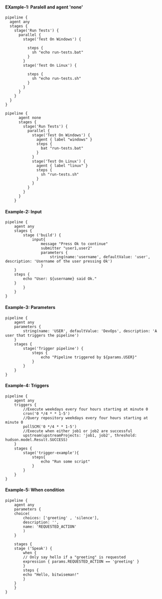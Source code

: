 #### EXample-1: Paralell and agent 'none'

    pipeline {
      agent any
      stages {
        stage('Run Tests') {
          parallel {
            stage('Test On Windows') {
              
              steps {
                sh "echo run-tests.bat"
              }
            }
            stage('Test On Linux') {
              
              steps {
                sh "echo run-tests.sh"
              }
            }
          }
        }
      }
    }
    
    pipeline {
          agent none
          stages {
            stage('Run Tests') {
              parallel {
                stage('Test On Windows') {
                  agent { label "windows" }
                  steps {
                    bat "run-tests.bat"
                  }
                }
                stage('Test On Linux') {
                  agent { label "linux" }
                  steps {
                    sh "run-tests.sh"
                  }
                }
              }
            }
          }
        }

#### Example-2: Input

    pipeline {
        agent any
        stages {
            stage ('build') {			
                input{
                    message "Press Ok to continue"
                    submitter "user1,user2"
                    parameters {
                        string(name:'username', defaultValue: 'user', description: 'Username of the user pressing Ok')
                    }
		}
		steps { 
			echo "User: ${username} said Ok."
		}
            }
        }
    }
    
#### Example-3: Parameters

	pipeline {
		agent any
		parameters {
			string(name: 'USER', defaultValue: 'DevOps', description: 'A user that triggers the pipeline')
		}
		stages {
			stage('Trigger pipeline') {
				steps {
					echo "Pipeline triggered by ${params.USER}"
				}
			}
		}
	}

#### Example-4: Triggers


	pipeline {
		agent any
		triggers {
			//Execute weekdays every four hours starting at minute 0
			cron('0 */4 * * 1-5')
			//Query repository weekdays every four hours starting at minute 0
			pollSCM('0 */4 * * 1-5')
			//Execute when either job1 or job2 are successful
			upstream(upstreamProjects: 'job1, job2', threshold: hudson.model.Result.SUCCESS)
		}
		stages {
			stage('trigger-example'){
				steps{
					echo "Run some script"
				}
			}
		}
	}

#### Example-5: When condition

	pipeline {
	    agent any
	    parameters {
		choice(
		    choices: ['greeting' , 'silence'],
		    description: '',
		    name: 'REQUESTED_ACTION'
		    )
	    }

	    stages {
		stage ('Speak') {
		    when {
			// Only say hello if a "greeting" is requested
			expression { params.REQUESTED_ACTION == 'greeting' }
		    }
		    steps {
			echo "Hello, bitwiseman!"
		    }
		}
	    }
	}
